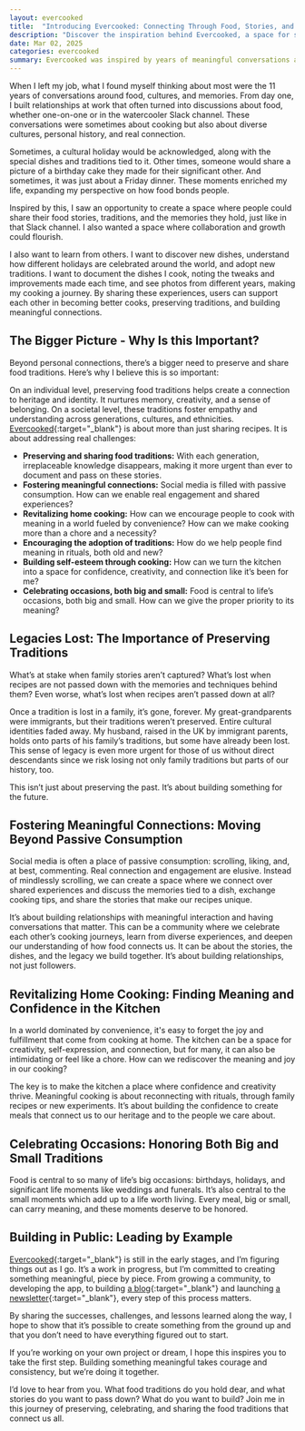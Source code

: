```yaml
---
layout: evercooked
title:  "Introducing Evercooked: Connecting Through Food, Stories, and Tradition"
description: "Discover the inspiration behind Evercooked, a space for sharing food stories, preserving traditions, and building connections. Learn why preserving food traditions is vital and how we can reconnect with our culinary heritage."
date: Mar 02, 2025
categories: evercooked
summary: Evercooked was inspired by years of meaningful conversations around food, culture, and memories. In this post, I reflect on how those experiences led me to create a space where people can share their food traditions, discover new dishes, and build connections through cooking. Join me as we explore the importance of preserving food traditions, fostering community, and rediscovering the joy in cooking...
---
```


When I left my job, what I found myself thinking about most were the 11 years of conversations around food, cultures, and memories. From day one, I built relationships at work that often turned into discussions about food, whether one-on-one or in the watercooler Slack channel. These conversations were sometimes about cooking but also about diverse cultures, personal history, and real connection.

Sometimes, a cultural holiday would be acknowledged, along with the special dishes and traditions tied to it. Other times, someone would share a picture of a birthday cake they made for their significant other. And sometimes, it was just about a Friday dinner. These moments enriched my life, expanding my perspective on how food bonds people.

Inspired by this, I saw an opportunity to create a space where people could share their food stories, traditions, and the memories they hold, just like in that Slack channel. I also wanted a space where collaboration and growth could flourish.

I also want to learn from others. I want to discover new dishes, understand how different holidays are celebrated around the world, and adopt new traditions. I want to document the dishes I cook, noting the tweaks and improvements made each time, and see photos from different years, making my cooking a journey. By sharing these experiences, users can support each other in becoming better cooks, preserving traditions, and building meaningful connections.

## The Bigger Picture - Why Is this Important?

Beyond personal connections, there’s a bigger need to preserve and share food traditions. Here’s why I believe this is so important:

On an individual level, preserving food traditions helps create a connection to heritage and identity. It nurtures memory, creativity, and a sense of belonging. On a societal level, these traditions foster empathy and understanding across generations, cultures, and ethnicities.
[Evercooked](https://www.evercooked.com/){:target="_blank"} is about more than just sharing recipes. It is about addressing real challenges:

- **Preserving and sharing food traditions:** With each generation, irreplaceable knowledge disappears, making it more urgent than ever to document and pass on these stories.
- **Fostering meaningful connections:** Social media is filled with passive consumption. How can we enable real engagement and shared experiences?
- **Revitalizing home cooking:** How can we encourage people to cook with meaning in a world fueled by convenience? How can we make cooking more than a chore and a necessity?
- **Encouraging the adoption of traditions:** How do we help people find meaning in rituals, both old and new?
- **Building self-esteem through cooking:** How can we turn the kitchen into a space for confidence, creativity, and connection like it’s been for me?
- **Celebrating occasions, both big and small:** Food is central to life’s occasions, both big and small. How can we give the proper priority to its meaning?

## Legacies Lost: The Importance of Preserving Traditions

What’s at stake when family stories aren’t captured? What’s lost when recipes are not passed down with the memories and techniques behind them? Even worse, what’s lost when recipes aren’t passed down at all?

Once a tradition is lost in a family, it’s gone, forever. My great-grandparents were immigrants, but their traditions weren’t preserved. Entire cultural identities faded away. My husband, raised in the UK by immigrant parents, holds onto parts of his family’s traditions, but some have already been lost. This sense of legacy is even more urgent for those of us without direct descendants since we risk losing not only family traditions but parts of our history, too.

This isn’t just about preserving the past. It’s about building something for the future.

## Fostering Meaningful Connections: Moving Beyond Passive Consumption

Social media is often a place of passive consumption: scrolling, liking, and, at best, commenting. Real connection and engagement are elusive. Instead of mindlessly scrolling, we can create a space where we connect over shared experiences and discuss the memories tied to a dish, exchange cooking tips, and share the stories that make our recipes unique.

It’s about building relationships with meaningful interaction and having conversations that matter. This can be a community where we celebrate each other’s cooking journeys, learn from diverse experiences, and deepen our understanding of how food connects us. It can be about the stories, the dishes, and the legacy we build together. It’s about building relationships, not just followers.

## Revitalizing Home Cooking: Finding Meaning and Confidence in the Kitchen

In a world dominated by convenience, it's easy to forget the joy and fulfillment that come from cooking at home. The kitchen can be a space for creativity, self-expression, and connection, but for many, it can also be intimidating or feel like a chore. How can we rediscover the meaning and joy in our cooking?

The key is to make the kitchen a place where confidence and creativity thrive. Meaningful cooking is about reconnecting with rituals, through family recipes or new experiments. It’s about building the confidence to create meals that connect us to our heritage and to the people we care about.

## Celebrating Occasions: Honoring Both Big and Small Traditions

Food is central to so many of life’s big occasions: birthdays, holidays, and significant life moments like weddings and funerals. It’s also central to the small moments which add up to a life worth living. Every meal, big or small, can carry meaning, and these moments deserve to be honored.

## Building in Public: Leading by Example
[Evercooked](https://www.evercooked.com/){:target="_blank"} is still in the early stages, and I’m figuring things out as I go. It’s a work in progress, but I’m committed to creating something meaningful, piece by piece. From growing a community, to developing the app, to building [a blog](https://www.evercooked.com/){:target="_blank"} and launching [a newsletter](https://evercooked.substack.com/){:target="_blank"}, every step of this process matters.

By sharing the successes, challenges, and lessons learned along the way, I hope to show that it’s possible to create something from the ground up and that you don’t need to have everything figured out to start.

If you’re working on your own project or dream, I hope this inspires you to take the first step. Building something meaningful takes courage and consistency, but we’re doing it together.

I’d love to hear from you. What food traditions do you hold dear, and what stories do you want to pass down? What do you want to build? Join me in this journey of preserving, celebrating, and sharing the food traditions that connect us all.
